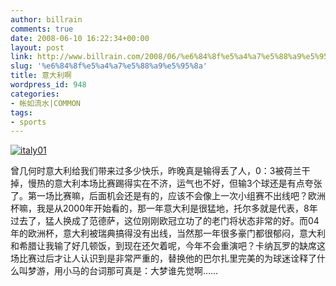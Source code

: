 ```yaml
---
author: billrain
comments: true
date: 2008-06-10 16:22:34+00:00
layout: post
link: http://www.billrain.com/2008/06/%e6%84%8f%e5%a4%a7%e5%88%a9%e5%95%8a/
slug: '%e6%84%8f%e5%a4%a7%e5%88%a9%e5%95%8a'
title: 意大利啊
wordpress_id: 948
categories:
- 帐如流水|COMMON
tags:
- sports
---
```


[![italy01](http://www.billrain.com/wp-content/uploads/2008/06/u2755p6t12d3712152f44dt20080610031304-thumb.jpg)](http://www.billrain.com/wp-content/uploads/2008/06/u2755p6t12d3712152f44dt200806100313041.jpg)

曾几何时意大利给我们带来过多少快乐，昨晚真是输得丢了人，0：3被荷兰干掉，慢热的意大利本场比赛踢得实在不济，运气也不好，但输3个球还是有点夸张了。第一场比赛嘛，后面机会还是有的，应该不会像上一次小组赛不出线吧？欧洲杯嘛，我是从2000年开始看的，那一年意大利是很猛地，托尔多就是代表，8年过去了，猛人换成了范德萨，这位刚刚欧冠立功了的老门将状态非常的好。而04年的欧洲杯，意大利被瑞典搞得没有出线，当然那一年很多豪门都很郁闷，意大利和希腊让我输了好几顿饭，到现在还欠着呢，今年不会重演吧？卡纳瓦罗的缺席这场比赛过后才让人认识到是非常严重的，替换他的巴尔扎里完美的为球迷诠释了什么叫梦游，用小马的台词那可真是：大梦谁先觉啊……
